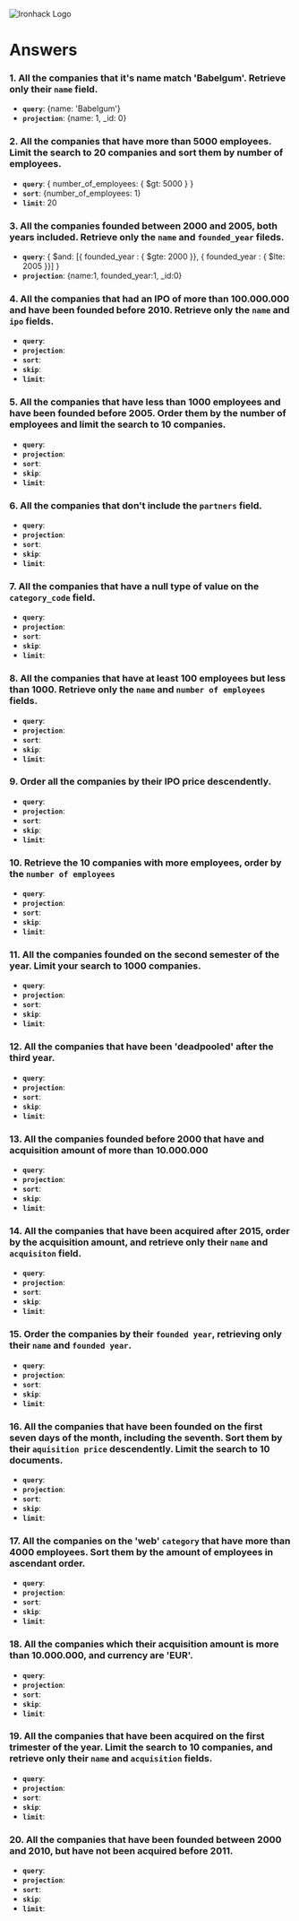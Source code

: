 ![Ironhack Logo](https://i.imgur.com/1QgrNNw.png)

# Answers

### 1. All the companies that it's name match 'Babelgum'. Retrieve only their `name` field.
- **`query`**: {name: 'Babelgum'}
- **`projection`**: {name: 1, _id: 0}

### 2. All the companies that have more than 5000 employees. Limit the search to 20 companies and sort them by **number of employees**.
- **`query`**: { number_of_employees: { $gt: 5000 } }
- **`sort`**: {number_of_employees: 1}
- **`limit`**: 20

### 3. All the companies founded between 2000 and 2005, both years included. Retrieve only the `name` and `founded_year` fileds.
- **`query`**: { $and: [{ founded_year : { $gte: 2000 }}, { founded_year : { $lte: 2005 }}] }
- **`projection`**: {name:1, founded_year:1, _id:0}

### 4. All the companies that had an IPO of more than 100.000.000 and have been founded before 2010. Retrieve only the `name` and `ipo` fields.
- **`query`**: 
- **`projection`**: 
- **`sort`**: 
- **`skip`**: 
- **`limit`**: 

### 5. All the companies that have less than 1000 employees and have been founded before 2005. Order them by the number of employees and limit the search to 10 companies.
- **`query`**: 
- **`projection`**: 
- **`sort`**: 
- **`skip`**: 
- **`limit`**: 

### 6. All the companies that don't include the `partners` field.
- **`query`**: 
- **`projection`**: 
- **`sort`**: 
- **`skip`**: 
- **`limit`**: 

### 7. All the companies that have a null type of value on the `category_code` field.
- **`query`**: 
- **`projection`**: 
- **`sort`**: 
- **`skip`**: 
- **`limit`**: 

### 8. All the companies that have at least 100 employees but less than 1000. Retrieve only the `name` and `number of employees` fields.
- **`query`**: 
- **`projection`**: 
- **`sort`**: 
- **`skip`**: 
- **`limit`**: 

### 9. Order all the companies by their IPO price descendently.
- **`query`**: 
- **`projection`**: 
- **`sort`**: 
- **`skip`**: 
- **`limit`**: 

### 10. Retrieve the 10 companies with more employees, order by the `number of employees`
- **`query`**: 
- **`projection`**: 
- **`sort`**: 
- **`skip`**: 
- **`limit`**: 

### 11. All the companies founded on the second semester of the year. Limit your search to 1000 companies.
- **`query`**: 
- **`projection`**: 
- **`sort`**: 
- **`skip`**: 
- **`limit`**: 

### 12. All the companies that have been 'deadpooled' after the third year.
- **`query`**: 
- **`projection`**: 
- **`sort`**: 
- **`skip`**: 
- **`limit`**: 

### 13. All the companies founded before 2000 that have and acquisition amount of more than 10.000.000
- **`query`**: 
- **`projection`**: 
- **`sort`**: 
- **`skip`**: 
- **`limit`**: 

### 14. All the companies that have been acquired after 2015, order by the acquisition amount, and retrieve only their `name` and `acquisiton` field.
- **`query`**: 
- **`projection`**: 
- **`sort`**: 
- **`skip`**: 
- **`limit`**: 

### 15. Order the companies by their `founded year`, retrieving only their `name` and `founded year`.
- **`query`**: 
- **`projection`**: 
- **`sort`**: 
- **`skip`**: 
- **`limit`**: 

### 16. All the companies that have been founded on the first seven days of the month, including the seventh. Sort them by their `aquisition price` descendently. Limit the search to 10 documents.
- **`query`**: 
- **`projection`**: 
- **`sort`**: 
- **`skip`**: 
- **`limit`**: 

### 17. All the companies on the 'web' `category` that have more than 4000 employees. Sort them by the amount of employees in ascendant order.
- **`query`**: 
- **`projection`**: 
- **`sort`**: 
- **`skip`**: 
- **`limit`**: 

### 18. All the companies which their acquisition amount is more than 10.000.000, and currency are 'EUR'.
- **`query`**: 
- **`projection`**: 
- **`sort`**: 
- **`skip`**: 
- **`limit`**: 

### 19. All the companies that have been acquired on the first trimester of the year. Limit the search to 10 companies, and retrieve only their `name` and `acquisition` fields.
- **`query`**: 
- **`projection`**: 
- **`sort`**: 
- **`skip`**: 
- **`limit`**: 

### 20. All the companies that have been founded between 2000 and 2010, but have not been acquired before 2011.
- **`query`**: 
- **`projection`**: 
- **`sort`**: 
- **`skip`**: 
- **`limit`**: 